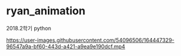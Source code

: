 # ryan_animation
2018.2학기 python


https://user-images.githubusercontent.com/54096506/164447329-96547a9a-bf60-443d-a421-a9ea9e190dcf.mp4

